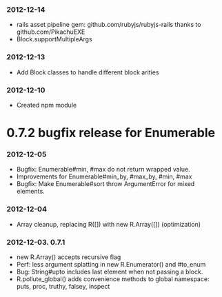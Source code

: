 ### 2012-12-14

- rails asset pipeline gem: github.com/rubyjs/rubyjs-rails thanks to github.com/PikachuEXE
- Block.supportMultipleArgs

### 2012-12-13

- Add Block classes to handle different block arities

### 2012-12-10

- Created npm module

# 0.7.2 bugfix release for Enumerable

### 2012-12-05

- Bugfix: Enumerable#min, #max do not return wrapped value.
- Improvements for Enumerable#min_by, #max_by, #min, #max
- Bugfix: Make Enumerable#sort throw ArgumentError for mixed elements.

### 2012-12-04

- Array cleanup, replacing R([]) with new R.Array([]) (optimization)

### 2012-12-03. 0.7.1

- new R.Array() accepts recursive flag
- Perf: less argument splatting in new R.Enumerator() and #to_enum
- Bug: String#upto includes last element when not passing a block.
- R.pollute_global() adds convenience methods to global namespace: puts, proc, truthy, falsey, inspect